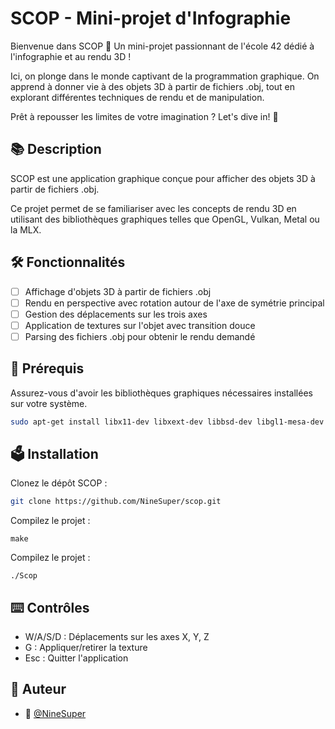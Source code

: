 # SCOP - Mini-projet d'Infographie


Bienvenue dans SCOP 👾 Un mini-projet passionnant de l'école 42 dédié à l'infographie et au rendu 3D ! 

Ici, on plonge dans le monde captivant de la programmation graphique. On apprend à donner vie à des objets 3D à partir de fichiers .obj, tout en explorant différentes techniques de rendu et de manipulation. 

Prêt à repousser les limites de votre imagination ? Let's dive in! 🚀

## 📚 Description

SCOP est une application graphique conçue pour afficher des objets 3D à partir de fichiers .obj. 

Ce projet permet de se familiariser avec les concepts de rendu 3D en utilisant des bibliothèques graphiques telles que OpenGL, Vulkan, Metal ou la MLX.

## 🛠️ Fonctionnalités

- [ ] Affichage d'objets 3D à partir de fichiers .obj
- [ ] Rendu en perspective avec rotation autour de l'axe de symétrie principal
- [ ] Gestion des déplacements sur les trois axes
- [ ] Application de textures sur l'objet avec transition douce
- [ ] Parsing des fichiers .obj pour obtenir le rendu demandé

## 🔧 Prérequis

Assurez-vous d'avoir les bibliothèques graphiques nécessaires installées sur votre système.

```bash
sudo apt-get install libx11-dev libxext-dev libbsd-dev libgl1-mesa-dev libsdl2-ttf-dev
```

## 🗳️ Installation

Clonez le dépôt SCOP :
```bash
git clone https://github.com/NineSuper/scop.git
```

Compilez le projet :
```
make
```

Compilez le projet :
```
./Scop
```

## ⌨️ Contrôles
- W/A/S/D : Déplacements sur les axes X, Y, Z
- G : Appliquer/retirer la texture
- Esc : Quitter l'application

## 📝 Auteur

- 🎫 [@NineSuper](https://www.github.com/NineSuper)
